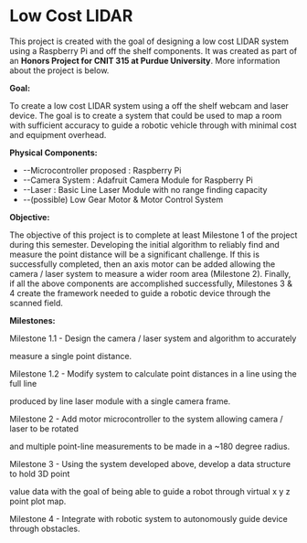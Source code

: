 # Low Cost LIDAR

This project is created with the goal of designing a low cost LIDAR system using a Raspberry Pi and off the shelf components.  It was created as part of an **Honors Project for CNIT 315 at Purdue University**.  More information about the project is below.


**Goal:**

To create a low cost LIDAR system using a off the shelf webcam and laser device. The goal is to create a system that could be used to map a room with sufficient accuracy to guide a robotic vehicle through with minimal cost and equipment overhead.


**Physical Components:**

- --Microcontroller proposed : Raspberry Pi
- --Camera System : Adafruit Camera Module for Raspberry Pi
- --Laser : Basic Line Laser Module with no range finding capacity
- --(possible) Low Gear Motor & Motor Control System


**Objective:**

The objective of this project is to complete at least Milestone 1 of the project during this semester. Developing the initial algorithm to reliably find and measure the point distance will be a significant challenge. If this is successfully completed, then an axis motor can be added allowing the camera / laser system to measure a wider room area (Milestone 2). Finally, if all the above components are accomplished successfully, Milestones 3 & 4 create the framework needed to guide a robotic device through the scanned field.


**Milestones:**

Milestone 1.1 - Design the camera / laser system and algorithm to accurately

measure a single point distance.


Milestone 1.2 - Modify system to calculate point distances in a line using the full line

produced by line laser module with a single camera frame.


Milestone 2 - Add motor microcontroller to the system allowing camera / laser to be rotated

and multiple point-line measurements to be made in a ~180 degree radius.


Milestone 3 - Using the system developed above, develop a data structure to hold 3D point

value data with the goal of being able to guide a robot through virtual x y z point plot map.


Milestone 4 - Integrate with robotic system to autonomously guide device through obstacles.